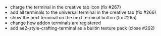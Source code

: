 - charge the terminal in the creative tab icon (fix #267)
- add all terminals to the universal terminal in the creative tab (fix #266)
- show the next terminal on the next terminal button (fix #265)
- change how addon terminals are registered
- add ae2-style-crafting-terminal as a builtin texture pack (close #262)
